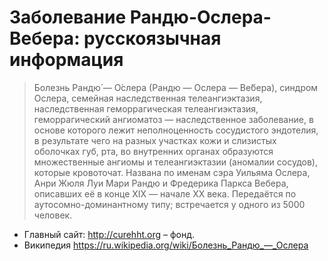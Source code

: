 # Заболевание Рандю-Ослера-Вебера: русскоязычная информация

> Болезнь Рандю́ — О́слера (Рандю — Ослера — Ве́бера), синдром Ослера, семейная наследственная телеангиэктазия, наследственная геморрагическая телеангиэктазия, геморрагический ангиоматоз — наследственное заболевание, в основе которого лежит неполноценность сосудистого эндотелия, в результате чего на разных участках кожи и слизистых оболочках губ, рта, во внутренних органах образуются множественные ангиомы и телеангиэктазии (аномалии сосудов), которые кровоточат. Названа по именам сэра Уильяма Ослера, Анри Жюля Луи Мари Рандю и Фредерика Паркса Вебера, описавших её в конце XIX — начале XX века. Передаётся по аутосомно-доминантному типу; встречается у одного из 5000 человек.

* Главный сайт: http://curehht.org – фонд.
* Википедия https://ru.wikipedia.org/wiki/Болезнь_Рандю_—_Ослера
